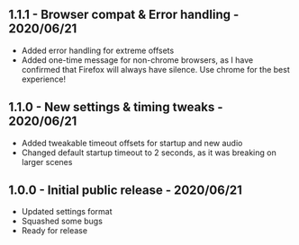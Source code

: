 ## 1.1.1 - Browser compat & Error handling - 2020/06/21
* Added error handling for extreme offsets
* Added one-time message for non-chrome browsers, as I have confirmed that Firefox will always have silence. Use chrome for the best experience!

## 1.1.0 - New settings & timing tweaks - 2020/06/21
* Added tweakable timeout offsets for startup and new audio
* Changed default startup timeout to 2 seconds, as it was breaking on larger scenes

## 1.0.0 - Initial public release - 2020/06/21
* Updated settings format
* Squashed some bugs
* Ready for release